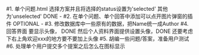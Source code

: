 #1. 单个问题.html 选择方案并且将选择的status设置为'selected' 其他为'unselected'
DONE - #2. 在单个问题、单个回答中添加可以点开图片弹窗的插件
OPTIONAL - #3. 修改数据库中一些原有的数据，把Name统一成Author
#4. 回答界面 
    要显示头像， DONE
    然后个人资料界面提供设置头像，DONE
    还要考虑下右上角欢迎xxx的地方要不要加上头像
#5. 胡编一些问题/答案，准备用户测试
#6. 处理单个用户提交多个提案之后怎么在图标显示